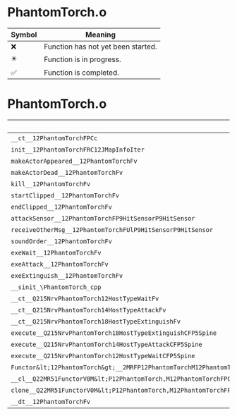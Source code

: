 # PhantomTorch.o
| Symbol | Meaning 
| ------------- | ------------- 
| :x: | Function has not yet been started. 
| :eight_pointed_black_star: | Function is in progress. 
| :white_check_mark: | Function is completed. 


# PhantomTorch.o
| Symbol | Decompiled? |
| ------------- | ------------- |
| `__ct__12PhantomTorchFPCc` | :x: |
| `init__12PhantomTorchFRC12JMapInfoIter` | :x: |
| `makeActorAppeared__12PhantomTorchFv` | :x: |
| `makeActorDead__12PhantomTorchFv` | :x: |
| `kill__12PhantomTorchFv` | :x: |
| `startClipped__12PhantomTorchFv` | :x: |
| `endClipped__12PhantomTorchFv` | :x: |
| `attackSensor__12PhantomTorchFP9HitSensorP9HitSensor` | :x: |
| `receiveOtherMsg__12PhantomTorchFUlP9HitSensorP9HitSensor` | :x: |
| `soundOrder__12PhantomTorchFv` | :x: |
| `exeWait__12PhantomTorchFv` | :x: |
| `exeAttack__12PhantomTorchFv` | :x: |
| `exeExtinguish__12PhantomTorchFv` | :x: |
| `__sinit_\PhantomTorch_cpp` | :x: |
| `__ct__Q215NrvPhantomTorch12HostTypeWaitFv` | :x: |
| `__ct__Q215NrvPhantomTorch14HostTypeAttackFv` | :x: |
| `__ct__Q215NrvPhantomTorch18HostTypeExtinguishFv` | :x: |
| `execute__Q215NrvPhantomTorch18HostTypeExtinguishCFP5Spine` | :x: |
| `execute__Q215NrvPhantomTorch14HostTypeAttackCFP5Spine` | :x: |
| `execute__Q215NrvPhantomTorch12HostTypeWaitCFP5Spine` | :x: |
| `Functor&lt;12PhantomTorch&gt;__2MRFP12PhantomTorchM12PhantomTorchFPCvPv_v_Q22MR51FunctorV0M&lt;P12PhantomTorch,M12PhantomTorchFPCvPv_v&gt;` | :x: |
| `__cl__Q22MR51FunctorV0M&lt;P12PhantomTorch,M12PhantomTorchFPCvPv_v&gt;CFv` | :x: |
| `clone__Q22MR51FunctorV0M&lt;P12PhantomTorch,M12PhantomTorchFPCvPv_v&gt;CFP7JKRHeap` | :x: |
| `__dt__12PhantomTorchFv` | :x: |
